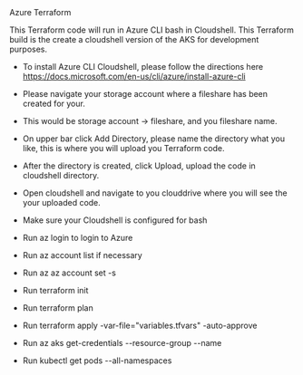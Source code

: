 <div> Azure Terraform </div>

This Terraform code will run in Azure CLI bash in Cloudshell. This Terraform build is the create a cloudshell version of the AKS for development purposes.

- To install Azure CLI Cloudshell, please follow the directions here https://docs.microsoft.com/en-us/cli/azure/install-azure-cli

- Please navigate your storage account where a fileshare has been created for your.  

- This would be storage account -> fileshare, and you fileshare name.

- On upper bar click Add Directory, please name the directory what you like, this is where you will upload you Terraform code.

- After the directory is created, click Upload, upload the code in cloudshell directory.

- Open cloudshell and navigate to you clouddrive where you will see the your uploaded code. 

- Make sure your Cloudshell is configured for bash

- Run az login to login to Azure 

- Run az account list if necessary

- Run az az account set -s <YOUR SUBSCRIPTION>

- Run terraform init

- Run terraform plan

- Run terraform apply -var-file="variables.tfvars" -auto-approve

- Run az aks get-credentials --resource-group <ResourceGroup Name> --name  <AKS Cluster Name>

- Run kubectl get pods --all-namespaces
